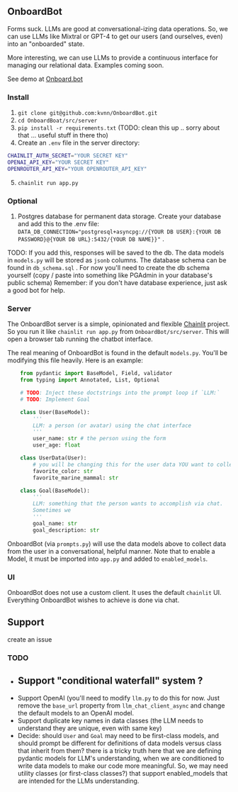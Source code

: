 ## OnboardBot

Forms suck. LLMs are good at conversational-izing data operations. So, we can use LLMs like Mixtral or GPT-4 to get our users (and ourselves, even) into an "onboarded" state.

More interesting, we can use LLMs to provide a continuous interface for managing our relational data. Examples coming soon.

See demo at [Onboard.bot](https://onboard.bot)


### Install
1. `git clone git@github.com:kvnn/OnboardBot.git`
2. `cd OnboardBoat/src/server`
3. `pip install -r requirements.txt` (TODO: clean this up .. sorry about that ... useful stuff in there tho)
4. Create an `.env` file in the server directory:
```bash
CHAINLIT_AUTH_SECRET="YOUR SECRET KEY"
OPENAI_API_KEY="YOUR SECRET KEY"
OPENROUTER_API_KEY="YOUR OPENROUTER_API_KEY"
```
5. `chainlit run app.py`

### Optional
1. Postgres database for permanent data storage. Create your database and add this to the .env file: `DATA_DB_CONNECTION="postgresql+asyncpg://{YOUR DB USER}:{YOUR DB PASSWORD}@{YOUR DB URL}:5432/{YOUR DB NAME}}"` .

TODO: If you add this, responses will be saved to the db. The data models in `models.py` will be stored as `jsonb` columns. The database schema can be found in `db_schema.sql` . For now you'll need to create the db schema yourself (copy / paste into something like PGAdmin in your database's public schema) Remember: if you don't have database experience, just ask a good bot for help.


### Server

The OnboardBot server is a simple, opinionated and flexible [Chainlit](https://github.com/Chainlit/chainlit) project.
So you run it like `chainlit run app.py` from `OnboardBot/src/server`.
This will open a browser tab running the chatbot interface.

The real meaning of OnboardBot is found in the default `models.py`.
You'll be modifying this file heavily.
Here is an example:

```python
    from pydantic import BaseModel, Field, validator
    from typing import Annotated, List, Optional

    # TODO: Inject these doctstrings into the prompt loop if `LLM:`
    # TODO: Implement Goal

    class User(BaseModel):
        '''
        LLM: a person (or avatar) using the chat interface
        '''
        user_name: str # the person using the form
        user_age: float

    class UserData(User):
        # you will be changing this for the user data YOU want to collect
        favorite_color: str
        favorite_marine_mammal: str

    class Goal(BaseModel):
        '''
        LLM: something that the person wants to accomplish via chat.
        Sometimes we
        '''
        goal_name: str
        goal_description: str
```

OnboardBot (via `prompts.py`) will use the data models above to collect data from the user in a conversational, helpful manner. Note that to enable a Model, it must be imported into `app.py` and added to `enabled_models`.


### UI
OnboardBot does not use a custom client. It uses the default `chainlit` UI. 
Everything OnboardBot wishes to achieve is done via chat.


## Support

create an issue


### TODO

- Support "conditional waterfall" system ?
  - 
- Support OpenAI (you'll need to modify `llm.py` to do this for now. Just remove the `base_url` property from `llm_chat_client_async` and change the default models to an OpenAI model. 
- Support duplicate key names in data classes (the LLM needs to understand they are unique, even with same key)
- Decide: should `User` and `Goal` may need to be first-class models, and should prompt be different for definitions of data models versus class that inherit from them? there is a tricky truth here that we are defining pydantic models for LLM's understanding, when we are conditioned to write data models to make our code more meaningful. So, we may need utility classes (or first-class classes?) that support enabled_models that are intended for the LLMs understanding.
